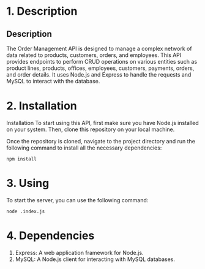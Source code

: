 # 1. Description

## Description
The Order Management API is designed to manage a complex network of data related to products, customers, orders, and employees. This API provides endpoints to perform CRUD operations on various entities such as product lines, products, offices, employees, customers, payments, orders, and order details. It uses Node.js and Express to handle the requests and MySQL to interact with the database.

# 2. Installation 
Installation
To start using this API, first make sure you have Node.js installed on your system. Then, clone this repository on your local machine.

Once the repository is cloned, navigate to the project directory and run the following command to install all the necessary dependencies:

```
npm install
```
# 3. Using
To start the server, you can use the following command:
```
node .index.js
```

# 4. Dependencies
1. Express: A web application framework for Node.js.
2. MySQL: A Node.js client for interacting with MySQL databases.
